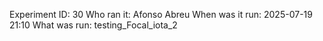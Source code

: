 Experiment ID: 30
Who ran it: Afonso Abreu
When was it run: 2025-07-19 21:10
What was run: testing_Focal_iota_2
